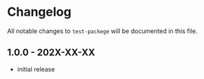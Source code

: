 # Changelog

All notable changes to `test-packege` will be documented in this file.

## 1.0.0 - 202X-XX-XX

- initial release

